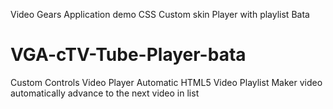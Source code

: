 

Video Gears Application demo  CSS Custom  skin  Player with playlist Bata

# VGA-cTV-Tube-Player-bata
Custom Controls Video Player  Automatic HTML5 Video Playlist  Maker video automatically advance to the next video in list

